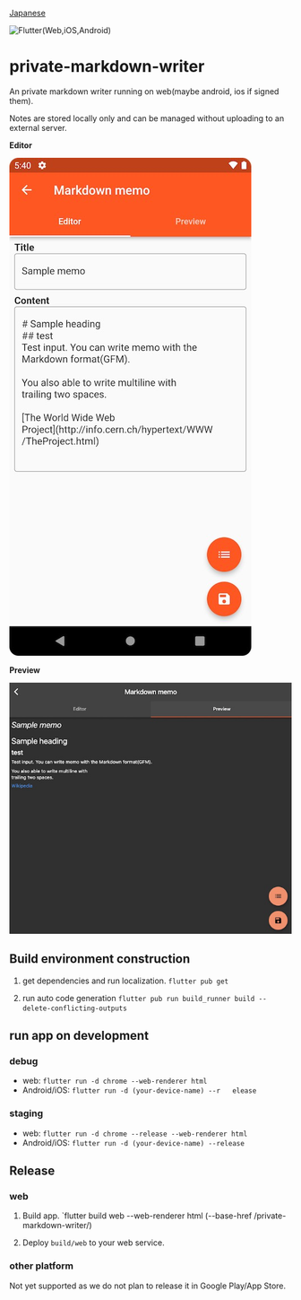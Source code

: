 [Japanese](README_ja.md)

![Flutter(Web,iOS,Android)](https://img.shields.io/badge/-Flutter(Web,iOS,Android)-027DFD.svg?logo=flutter&style=flat)

# private-markdown-writer
An private markdown writer running on web(maybe android, ios if signed them).

Notes are stored locally only and can be managed without uploading to an external server.

**Editor**

![Editor](docs/editor_en.jpg)

**Preview**

![Preview](docs/preview_en.jpg)

## Build environment construction
1. get dependencies and run localization.
`flutter pub get`

1. run auto code generation
`flutter pub run build_runner build --delete-conflicting-outputs`

## run app on development
### debug
- web: `flutter run -d chrome --web-renderer html`
- Android/iOS: `flutter run -d (your-device-name) --r   elease`

### staging
- web: `flutter run -d chrome --release --web-renderer html`
- Android/iOS: `flutter run -d (your-device-name) --release`

## Release
### web
1. Build app.
`flutter build web --web-renderer html (--base-href /private-markdown-writer/)

2. Deploy `build/web` to your web service.

### other platform
Not yet supported as we do not plan to release it in Google Play/App Store.
